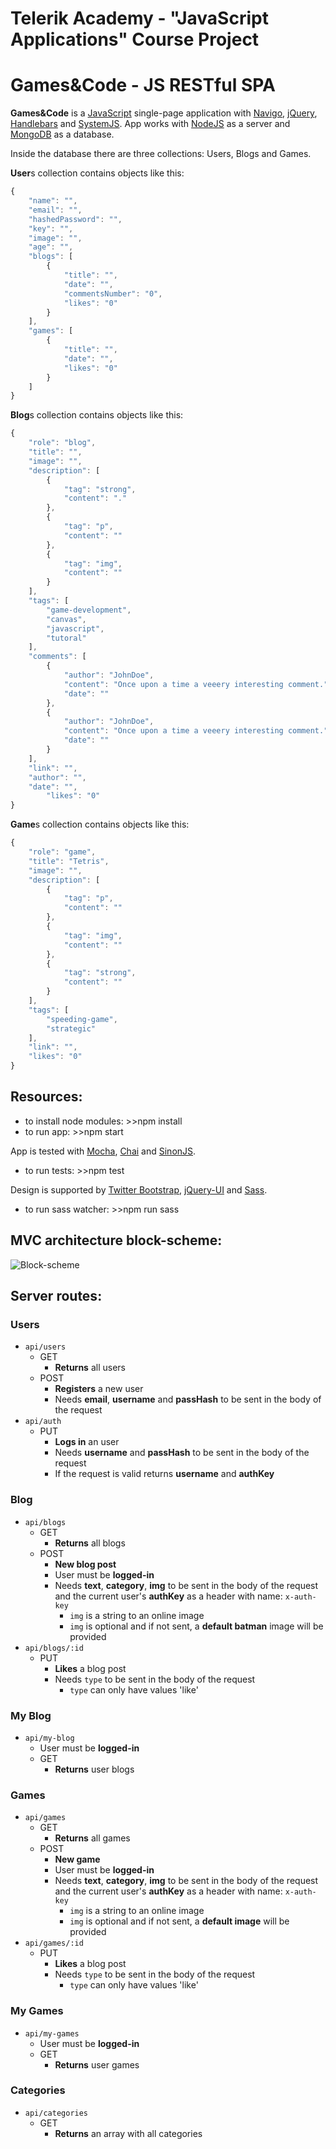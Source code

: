 # Telerik Academy - "JavaScript Applications" Course Project

# **Games&Code** - JS RESTful SPA

**Games&Code** is a [JavaScript](https://www.javascript.com/ "JavaScript") single-page application with [Navigo](https://github.com/krasimir/navigo "Navigo"), [jQuery](http://jquery.com/"jQuery"), [Handlebars](http://handlebarsjs.com/ "Handlebars") and [SystemJS](https://github.com/systemjs/systemjs "SystemJS").
App works with [NodeJS](https://nodejs.org/ "NodeJS") as a server and [MongoDB](https://www.mongodb.com/ "MongoDB") as a database.

Inside the database there are three collections: Users, Blogs and Games.

**User**s collection contains objects like this:

```javascript
{
    "name": "",
    "email": "",
    "hashedPassword": "",
    "key": "",
    "image": "",
    "age": "",
    "blogs": [
        {
            "title": "",
            "date": "",
            "commentsNumber": "0",
            "likes": "0"
        }
    ],
    "games": [
        {
            "title": "",
            "date": "",
            "likes": "0"
        }
    ]
}
```

**Blog**s collection contains objects like this:

```javascript
{
    "role": "blog",
    "title": "",
    "image": "",
    "description": [
        {
            "tag": "strong",
            "content": "."
        },
        {
            "tag": "p",
            "content": ""
        },
        {
            "tag": "img",
            "content": ""
        }
    ],
    "tags": [
        "game-development",
        "canvas",
        "javascript",
        "tutoral"
    ],
    "comments": [
        {
            "author": "JohnDoe",
            "content": "Once upon a time a veeery interesting comment.",
            "date": ""
        },
        {
            "author": "JohnDoe",
            "content": "Once upon a time a veeery interesting comment.",
            "date": ""
        }
    ],
    "link": "",
    "author": "",
    "date": "",
		"likes": "0"
}
```

**Game**s collection contains objects like this:
```javascript
{
    "role": "game",
    "title": "Tetris",
    "image": "",
    "description": [
        {
            "tag": "p",
            "content": ""
        },
        {
            "tag": "img",
            "content": ""
        },
        {
            "tag": "strong",
            "content": ""
        }
    ],
    "tags": [
        "speeding-game",
        "strategic"
    ],
    "link": "",
    "likes": "0"
}
```

## Resources:

- to install node modules: >>npm install
- to run app: >>npm start

App is tested with [Mocha](https://mochajs.org/ "Mocha"), [Chai](http://chaijs.com/ "Chai") and [SinonJS](http://sinonjs.org/ "SinonJS").

- to run tests: >>npm test

Design is supported by [Twitter Bootstrap](http://getbootstrap.com/ "Twitter Bootstrap"), [jQuery-UI](http://jqueryui.com/ "jQuery-UI") and [Sass](http://sass-lang.com/ "Sass").

- to run sass watcher: >>npm run sass


## MVC architecture block-scheme: 
![Block-scheme](./app/public/assets/images/arch-block.png "Block-scheme")

## Server routes:

### Users

* `api/users`
  * GET
    * **Returns** all users
  * POST
    * **Registers** a new user
    * Needs **email**, **username** and **passHash** to be sent in the body of the request
* `api/auth`
  * PUT
    * **Logs in** an user
    * Needs **username** and **passHash** to be sent in the body of the request
	* If the request is valid returns **username** and **authKey**

### Blog

* `api/blogs`
  * GET
    * **Returns** all blogs
  * POST
    * **New blog post** 
	* User must be **logged-in**
    * Needs **text**, **category**, **img** to be sent in the body of the request and the current user's **authKey** as a header with name: `x-auth-key`
      * `img` is a string to an online image
      * `img` is optional and if not sent, a **default batman** image will be provided
* `api/blogs/:id`
  * PUT
    * **Likes** a blog post
    * Needs `type` to be sent in the body of the request
      * `type` can only have values 'like'

###	My Blog

* `api/my-blog`
	* User must be **logged-in**
  * GET
    * **Returns** user blogs
    

###	Games

* `api/games`
  * GET
    * **Returns** all games
  * POST
    * **New game** 
	* User must be **logged-in**
    * Needs **text**, **category**, **img** to be sent in the body of the request and the current user's **authKey** as a header with name: `x-auth-key`
      * `img` is a string to an online image
      * `img` is optional and if not sent, a **default image** will be provided
* `api/games/:id`
  * PUT
    * **Likes** a blog post
    * Needs `type` to be sent in the body of the request
      * `type` can only have values 'like'

###	My Games

* `api/my-games`
	* User must be **logged-in**
  * GET
    * **Returns** user games
    
###	Categories
*	`api/categories`
	*	GET
		*	**Returns** an array with all categories
